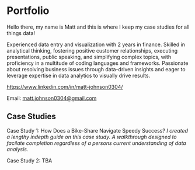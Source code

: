 # Portfolio
Hello there, my name is Matt and this is where I keep my case studies for all things data!


Experienced data entry and visualization with 2 years in finance. Skilled in analytical thinking, fostering positive customer relationships, executing presentations, public speaking, and simplifying complex topics, with proficiency in a multitude of coding languages and frameworks. Passionate about resolving business issues through data-driven insights and eager to leverage expertise in data analytics to visually drive results.

https://www.linkedin.com/in/matt-johnson0304/

Email: matt.johnson0304@gmail.com

## Case Studies

Case Study 1: How Does a Bike-Share Navigate Speedy Success? <em> I created a lengthy indepth guide on this case study. A walkthrough designed to facilate completion regardless of a persons current understanding of data analysis.</em>

Case Study 2: TBA 
